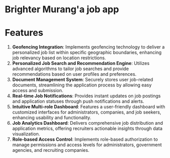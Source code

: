 # Brighter Murang'a job app

# Features
1. <b>Geofencing Integration</b>: Implements geofencing technology to deliver a personalized job list within specific geographic boundaries, enhancing job relevancy based on location restrictions.
2. <b>Personalized Job Search and Recommendation Engine</b>: Utilizes advanced algorithms to tailor job searches and provide recommendations based on user profiles and preferences.
3. <b>Document Management System</b>: Securely stores user job-related documents, streamlining the application process by allowing easy access and submission.
4. <b>Real-time Job Notifications</b>: Provides instant updates on job postings and application statuses through push notifications and alerts.
5. <b>Intuitive Multi-role Dashboard</b>: Features a user-friendly dashboard with customized interfaces for administrators, companies, and job seekers, enhancing usability and functionality.
6. <b>Job Analytics Dashboard</b>: Delivers comprehensive job distribution and application metrics, offering recruiters actionable insights through data visualization.
7. <b>Role-based Access Control</b>: Implements role-based authorization to manage permissions and access levels for administrators, government agencies, and recruiting companies.
